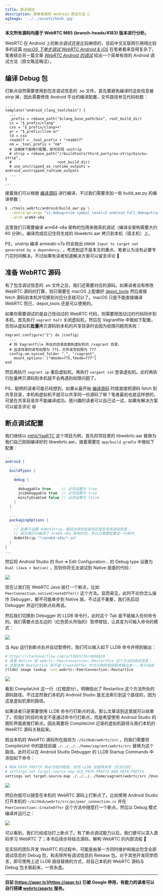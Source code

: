 ```yaml
---
title: 断点调试
description: 简单有效的 Android 调试方法 🐛
ogImage: '../../assets/book.jpg'
---
```


**本文所有源码均基于 WebRTC M85 (branch-heads/4183) 版本进行分析。**

WebRTC 在 Android 上的断点调试还是比较麻烦的，目前中文互联网引用得比较多的这篇 [*macOS 下单步调试 WebRTC Android & iOS*](https://blog.piasy.com/2018/08/14/build-webrtc/index.html) 在笔者看来显得复杂了。笔者结合另一篇文章 [*WebRTC Android 的调试*](http://blog.pprtc.com/2020/10/14/WebRTC-Android-debug/) 给出一个简单有效的 Android 调试方法（原文略显晦涩）。

## 编译 Debug 包

打断点自然需要使用到包含调试信息的 .so 文件。首先要避免编译时这些信息被 strip 掉，因此需要修改 Android 平台的编译配置，文件路径参见代码标题：

```bash:title=./build/toolchain/android/BUILD.gn
...
template("android_clang_toolchain") {
  ...
  _prefix = rebase_path("$clang_base_path/bin", root_build_dir)
  cc = "$_prefix/clang"
  cxx = "$_prefix/clang++"
  ar = "$_prefix/llvm-ar"
  ld = cxx
  readelf = _tool_prefix + "readelf"
  nm = _tool_prefix + "nm"
  # 注释掉下面两行配置，即可实现 unstrip
  # strip = rebase_path("//buildtools/third_party/eu-strip/bin/eu-strip",
  #                     root_build_dir)
  # use_unstripped_as_runtime_outputs = android_unstripped_runtime_outputs
  ...
}
...
```

接着我们可以根据 [编译源码](../webrtc-compilation/) 进行编译，不过我们需要添加一些 build_aar.py 的编译参数：

```bash
$ ./tools_webrtc/android/build_aar.py \
  --extra-gn-args "is_debug=true symbol_level=2 android_full_debug=true" \
  --arch arm64-v8a
```

这里我们只需要编译 arm64-v8a 架构的包用来做真机调试（编译全架构需要大约 60 分钟）。编译完成后记住将生成的 libwebrtc.aar 拷贝到本机（宿主机）上。

PS，unstrip 编译 armeabi-v7a 时会抛出 `ERROR Input to target not generated by a dependency.` ，考虑到这不是本文的重点，笔者认为没有必要专门花时间解决。不过如果有读者知道解决方案可以留言评论 🙏

## 准备 WebRTC 源码

有了包含调试信息的 .so 文件之后，我们还需要对应的源码。如果读者没有修改 WebRTC 源码的打算，则只需要在 macOS 上配置好 [depot_tools](https://commondatastorage.googleapis.com/chrome-infra-docs/flat/depot_tools/docs/html/depot_tools_tutorial.html#_setting_up) 然后直接 fetch 源码到本机并切换到对应分支就可以了。macOS 只是不能直接编译 WebRTC 而已，depot_tools 还是可以使用的。

如果你需要调试的是自己改动过的 WebRTC 代码，则需要把改动过的代码同步到本机。首先执行 `vagrant halt` 关闭虚拟机，然后在 Vagrantfile 中做如下配置，否则从虚拟机**批量**拷贝源码到本机的共享目录时会因为权限问题而失败：

```bash:title=Vagrantfile
Vagrant.configure("2") do |config|
  ...
  # 将 Vagrantfile 所在的目录挂载到虚拟机的 /vagrant 目录，
  # 且该目录的读写权限为 775，文件读写权限为 777
  config.vm.synced_folder ".", "/vagrant",
    mount_options: ["dmode=775,fmode=777"]
end
```

然后再执行 `vagrant up` 重启虚拟机，再执行 `vargant ssh` 登录虚拟机。此时再执行批量拷贝源码到本机就不会再遇到权限问题了。

PS，聪明的读者可能已经想到，如果从最开始 [编译源码](../webrtc-compilation/) 时就直接把源码 fetch 到共享目录，本机和虚拟机不就可以共享同一份源码了嘛？笔者最初也是这样想的，可是在共享目录并不能编译成功。感兴趣的读者可以自己试一试，如果有解决方案可以留言评论 😄

## 断点调试配置

我们继续以 [mthli/YaaRTC](https://github.com/mthli/YaaRTC) 这个项目为例，首先将项目里的 libwebrtc.aar 替换为我们自己刚刚编译好的 libwebrtc.aar。接着需要在 `app/build.gradle` 中做如下配置：

```groovy:title=app/build.gradle
...
android {
  ...
  buildTypes {
    ...
    debug {
      ...
      debuggable true     // 必须设置为 true
      jniDebuggable true  // 必须设置为 true
      minifyEnabled false // 必须设置为 false
    }
  }

  ...
  packagingOptions {
    ...
    // 如果不设置 doNotStrip，编译出来的安装包还是会丢失调试信息；
    // 因为我们只编译了 arm64-v8a 架构的包，所以只需要配置这一行即可
    doNotStrip "*/arm64-v8a/*.so"
  }
}
...
```

然后将 Android Studio 的 Run ➔ Edit Configuration&#8230; 的 Debug type 设置为 `Dual (Java + Native)` ，否则你将无法调试到 Native 层面的代码：

![](./dual.png)

现在让我们在 WebRTC Java 层打一个断点，比如 `PeerConnection.nativeCreateOffer()` 这个方法。显而易见，此时不论你怎么操作 Debugger，都不可能单步到 Native 层。不过这不重要，我们先启动 Debugger 并运行到断点处再说。

然后我们切换到 Debugger 的 LLDB 命令行，此时这个 Tab 是不能输入任何命令的。我们需要点击左边的（红色箭头所指的）暂停按钮，让其变为可输入命令的模式：

![](./pause.png)

当 App 运行到断点处并自动暂停时，我们可以输入如下 LLDB 命令并得到输出：

```bash
# https://stackoverflow.com/a/53065726/4696820
# 查看 Native 层 webrtc::PeerConnection::RestartIce 这个方法的调试信息；
# 这里选用 RestartIce 而不是 CreateOffer 作为示例的原因是其输出单一，易于阅读
(lldb) image lookup -vrn webrtc::PeerConnection::RestartIce
```

![](./lldb.png)

看到 CompileUnit 这一行（红框部分），明确指出了 RestartIce 这个方法所处的源码路径。不过显然我们本机的 Android Studio 是无法索引到这个路径的，因为这是虚拟机里的路径。

如果读者只是需要使用 LLDB 命令行打断点的话，那么文章读到这里就可以结束了。但我们的目的肯定不是通过命令行打断点，而是希望使用 Android Studio 的图形界面直接打断点。因此需要将 CompileUnit 记录的虚拟机路径与我们本机的 WebRTC 源码关联起来。

假设本机的 WebRTC 源码所在路径为 `~/GitHub/webrtc/src` ，则我们需要将 CompileUnit 中的路径前缀 `./../../../home/vagrant/webrtc/src` 替换为这个路径。此时可以在 Android Studio Debugger 的 LLDB Startup Commands 中添加如下命令：

```bash
# NEW_PATH_PREFIX 务必为绝对路径，否则 LLDB 会替换失败（无法识别）
# settings set target.source-map OLD_PATH_PREFIX NEW_PATH_PREFIX
settings set target.source-map ./../../../home/vagrant/webrtc/src /Users/mingliang.li/GitHub/webrtc/src
```

![](./startup.png)

然后你就可以随意在本机的 WebRTC 源码上打断点了。比如使用 Android Studio 打开本机的 `~/GitHub/webrtc/src/pc/peer_connection.cc` 并在 `PeerConnection::CreateOffer` 这个方法中随意打一个断点，然后以 Debug 模式编译并运行之：

![](./breakpoint.png)

可以看到，我们已经成功打上断点了。有了断点调试能力以后，我们便可以深入源码学习 WebRTC 了；本书后续亦将结合源码，解构 WebRTC 的内部流程 🍻

在实际的团队开发 WebRTC 的过程中，可能是由某一方同时维护和输出包含全部调试信息的 Debug 包，和去除所有调试信息的 Release 包。对于其他开发同学而言，即可使用上述 LLDB 路径替换的方式，将自己本机的 WebRTC 源码与 Debug 包关联起来，一劳永逸。

---

**目前 [https://appr.tc](https://appr.tc) 已被 Google 停用，有能力的读者可以自行搭建 [webrtc/apprtc](https://github.com/webrtc/apprtc) 服务。**
